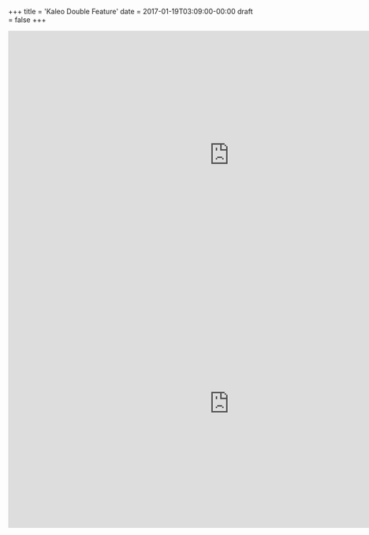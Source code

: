 +++
title = 'Kaleo Double Feature'
date = 2017-01-19T03:09:00-00:00
draft = false
+++

<iframe width="896" height="504" src="https://www.youtube.com/embed/9WIU5NN1Q0g?si=KkCck03NH0PXgWIs" title="YouTube video player" frameborder="0" allow="accelerometer; autoplay; clipboard-write; encrypted-media; gyroscope; picture-in-picture; web-share" referrerpolicy="strict-origin-when-cross-origin" allowfullscreen></iframe>

<iframe width="896" height="504" src="https://www.youtube.com/embed/CQRy_ygDF4o?si=pvFicgwRvSNFsajS" title="YouTube video player" frameborder="0" allow="accelerometer; autoplay; clipboard-write; encrypted-media; gyroscope; picture-in-picture; web-share" referrerpolicy="strict-origin-when-cross-origin" allowfullscreen></iframe>
